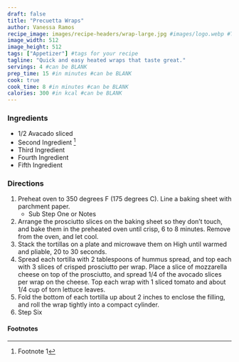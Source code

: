 ```yaml
---
draft: false
title: "Precuetta Wraps"
author: Vanessa Ramos
recipe_image: images/recipe-headers/wrap-large.jpg #images/logo.webp #The image for your recipe
image_width: 512
image_height: 512
tags: ["Appetizer"] #tags for your recipe
tagline: "Quick and easy heated wraps that taste great."
servings: 4 #can be BLANK
prep_time: 15 #in minutes #can be BLANK
cook: true
cook_time: 8 #in minutes #can be BLANK
calories: 300 #in kcal #can be BLANK
---
```




### Ingredients

- 1/2 Avacado sliced
- Second Ingredient [^1]
- Third Ingredient
- Fourth Ingredient
- Fifth Ingredient

### Directions

1. Preheat oven to 350 degrees F (175 degrees C). Line a baking sheet with parchment paper.
   * Sub Step One or Notes
2. Arrange the prosciutto slices on the baking sheet so they don’t touch, and bake them in the preheated oven until crisp, 6 to 8 minutes. Remove from the oven, and let cool.
3. Stack the tortillas on a plate and microwave them on High until warmed and pliable, 20 to 30 seconds.
4. Spread each tortilla with 2 tablespoons of hummus spread, and top each with 3 slices of crisped prosciutto per wrap. Place a slice of mozzarella cheese on top of the prosciutto, and spread 1/4 of the avocado slices per wrap on the cheese. Top each wrap with 1 sliced tomato and about 1/4 cup of torn lettuce leaves.
5. Fold the bottom of each tortilla up about 2 inches to enclose the filling, and roll the wrap tightly into a compact cylinder.
6. Step Six

#### Footnotes
[^1]: Footnote 1
